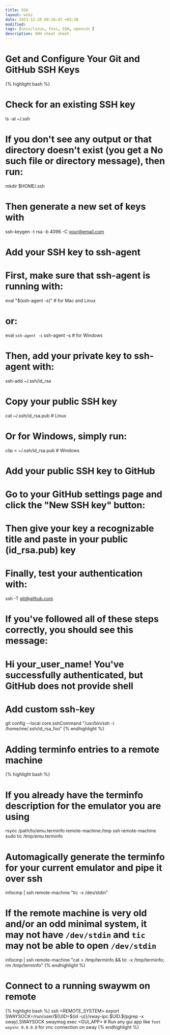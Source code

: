 ```yaml
---
title: SSH
layout: wiki
date: 2021-12-20 08:10:47 +03:30
modified:
tags: [unix/linux, foss, SSH, openssh ]
description: SHH cheat sheet.
---
```


# Get and Configure Your Git and GitHub SSH Keys

{% highlight bash %}
# Check for an existing SSH key
ls -al ~/.ssh
# If you don't see any output or that directory doesn't exist (you get a No such file or directory message), then run:
mkdir $HOME/.ssh
# Then generate a new set of keys with
ssh-keygen -t rsa -b 4096 -C your@email.com
# Add your SSH key to ssh-agent
# First, make sure that ssh-agent is running with:
eval "$(ssh-agent -s)" # for Mac and Linux
# or:
eval `ssh-agent -s`
ssh-agent -s # for Windows
# Then, add your private key to ssh-agent with:
ssh-add ~/.ssh/id_rsa
# Copy your public SSH key
cat ~/.ssh/id_rsa.pub # Linux
# Or for Windows, simply run:
clip < ~/.ssh/id_rsa.pub # Windows
# Add your public SSH key to GitHub
# Go to your GitHub settings page and click the "New SSH key" button:
# Then give your key a recognizable title and paste in your public (id_rsa.pub) key
# Finally, test your authentication with:
ssh -T git@github.com
# If you've followed all of these steps correctly, you should see this message:
# Hi your_user_name! You've successfully authenticated, but GitHub does not provide shell
# Add custom ssh-key
git config --local core.sshCommand "/usr/bin/ssh -i /home/me/.ssh/id_rsa_foo"
{% endhighlight %}

# Adding terminfo entries to a remote machine

{% highlight bash %}
# If you already have the terminfo description for the emulator you are using
rsync /path/to/emu.terminfo remote-machine:/tmp
ssh remote-machine
sudo tic /tmp/emu.terminfo

# Automagically generate the terminfo for your current emulator and pipe it over ssh
infocmp | ssh remote-machine "tic -x /dev/stdin"

# If the remote machine is very old and/or an odd minimal system, it may not have `/dev/stdin` and `tic` may not be able to open `/dev/stdin`
infocmp | ssh remote-machine "cat > /tmp/terminfo && tic -x /tmp/terminfo; rm /tmp/terminfo"
{% endhighlight %}

# Connect to a running swaywm on remote

{% highlight bash %}
ssh <REMOTE_SYSTEM>
export SWAYSOCK=/run/user/${UID=$(id -u)}/sway-ipc.$UID.$(pgrep -x sway).SWAYSOCK
swaymsg exec <GUI_APP> # Run any gui app like `foot wayvnc 0.0.0.0` for vnc connection on sway
{% endhighlight %}
